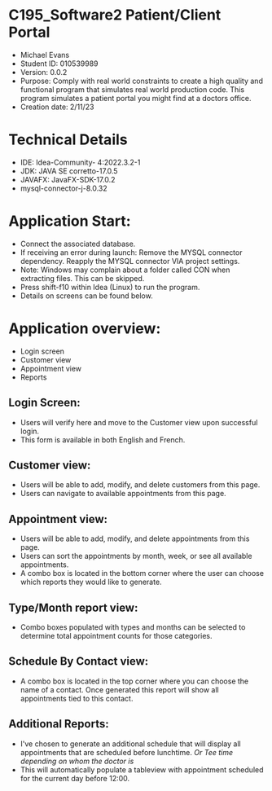 # C195_Software2 Patient/Client Portal
- Michael Evans
- Student ID: 010539989
- Version: 0.0.2
- Purpose: Comply with real world constraints to create a high quality and functional program that simulates real world production code. This program simulates a patient portal you might find at a doctors office.
- Creation date: 2/11/23
# Technical Details
- IDE: Idea-Community- 4:2022.3.2-1
- JDK: JAVA SE corretto-17.0.5
- JAVAFX: JavaFX-SDK-17.0.2
- mysql-connector-j-8.0.32

# Application Start:
- Connect the associated database. 
- If receiving an error during launch: Remove the MYSQL connector dependency. Reapply the MYSQL connector VIA project settings.
- Note: Windows may complain about a folder called CON when extracting files. This can be skipped.
- Press shift-f10 within Idea (Linux) to run the program.
- Details on screens can be found below. 

# Application overview:
- Login screen
- Customer view
- Appointment view
- Reports

## Login Screen:
- Users will verify here and move to the Customer view upon successful login.
- This form is available in both English and French.
## Customer view:
- Users will be able to add, modify, and delete customers from this page.
- Users can navigate to available appointments from this page.
## Appointment view:
- Users will be able to add, modify, and delete appointments from this page.
- Users can sort the appointments by month, week, or see all available appointments.
- A combo box is located in the bottom corner where the user can choose which reports they would like to generate.
## Type/Month report view:
- Combo boxes populated with types and months can be selected to determine total appointment counts for those categories.
## Schedule By Contact view:
- A combo box is located in the top corner where you can choose the name of a contact. Once generated this report will show all appointments tied to this contact.
## Additional Reports:
- I've chosen to generate an additional schedule that will display all appointments that are scheduled before lunchtime. *Or Tee time depending on whom the doctor is*
- This will automatically populate a tableview with appointment scheduled for the current day before 12:00.
